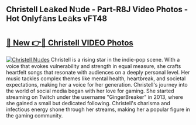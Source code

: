 ## Christell Le𝚊ked N𝚞de - Part-R8J Video Photos - Hot Onlyf𝚊ns Le𝚊ks vFT48

# <h2><a href="http://ab43002.deff.icu/?id=Christell">🔗 New 👉🔴 Christell VIDEO Photos</a></h2>

[![Christell N𝚞des](https://i.imgur.com/rIISA9y.gif)](http://ab43002.deff.icu/?id=Christell)
Christell is a rising star in the indie-pop scene. With a voice that evokes vulnerability and strength in equal measure, she crafts heartfelt songs that resonate with audiences on a deeply personal level. Her music tackles complex themes like mental health, heartbreak, and societal expectations, making her a voice for her generation. Christell's journey into the world of social media began with her love for gaming. She started streaming on Twitch under the username "GingerBreaker" in 2013, where she gained a small but dedicated following. Christell's charisma and infectious energy shone through her streams, making her a popular figure in the gaming community.

